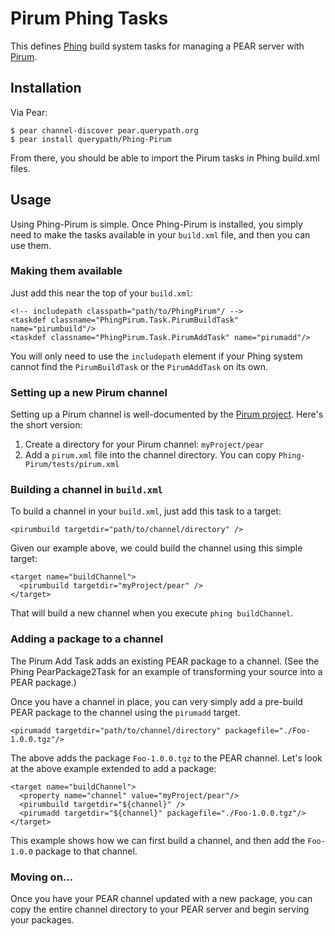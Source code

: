# Pirum Phing Tasks

This defines [Phing](http://phing.info) build system tasks for managing a PEAR server with [Pirum](http://pirum-project.org).

## Installation

Via Pear:

    $ pear channel-discover pear.querypath.org
    $ pear install querypath/Phing-Pirum

From there, you should be able to import the Pirum tasks in Phing build.xml files.

## Usage

Using Phing-Pirum is simple. Once Phing-Pirum is installed, you simply need to make the tasks available in your `build.xml` file, and then you can use them.

### Making them available

Just add this near the top of your `build.xml`:

    <!-- includepath classpath="path/to/PhingPirum"/ -->
    <taskdef classname="PhingPirum.Task.PirumBuildTask" name="pirumbuild"/>
    <taskdef classname="PhingPirum.Task.PirumAddTask" name="pirumadd"/>
    
You will only need to use the `includepath` element if your Phing system cannot find the `PirumBuildTask` or the `PirumAddTask` on its own.

### Setting up a new Pirum channel

Setting up a Pirum channel is well-documented by the [Pirum project](http://pirum-project.org). Here's the short version:

  1. Create a directory for your Pirum channel: `myProject/pear`
  2. Add a `pirum.xml` file into the channel directory. You can copy `Phing-Pirum/tests/pirum.xml`

### Building a channel in `build.xml`

To build a channel in your `build.xml`, just add this task to a target:

    <pirumbuild targetdir="path/to/channel/directory" />
    
Given our example above, we could build the channel using this simple target:

    <target name="buildChannel">
      <pirumbuild targetdir="myProject/pear" />
    </target>

That will build a new channel when you execute `phing buildChannel`.

### Adding a package to a channel

The Pirum Add Task adds an existing PEAR package to a channel. (See the Phing PearPackage2Task for an example of transforming your source into a PEAR package.)

Once you have a channel in place, you can very simply add a pre-build PEAR package to the channel using the `pirumadd` target.

    <pirumadd targetdir="path/to/channel/directory" packagefile="./Foo-1.0.0.tgz"/>

The above adds the package `Foo-1.0.0.tgz` to the PEAR channel. Let's look at the above example extended to add a package:

    <target name="buildChannel">
      <property name="channel" value="myProject/pear"/>
      <pirumbuild targetdir="${channel}" />
      <pirumadd targetdir="${channel}" packagefile="./Foo-1.0.0.tgz"/>
    </target>

This example shows how we can first build a channel, and then add the `Foo-1.0.0` package to that channel.

### Moving on...

Once you have your PEAR channel updated with a new package, you can copy the entire channel directory to your PEAR server and begin serving your packages.
